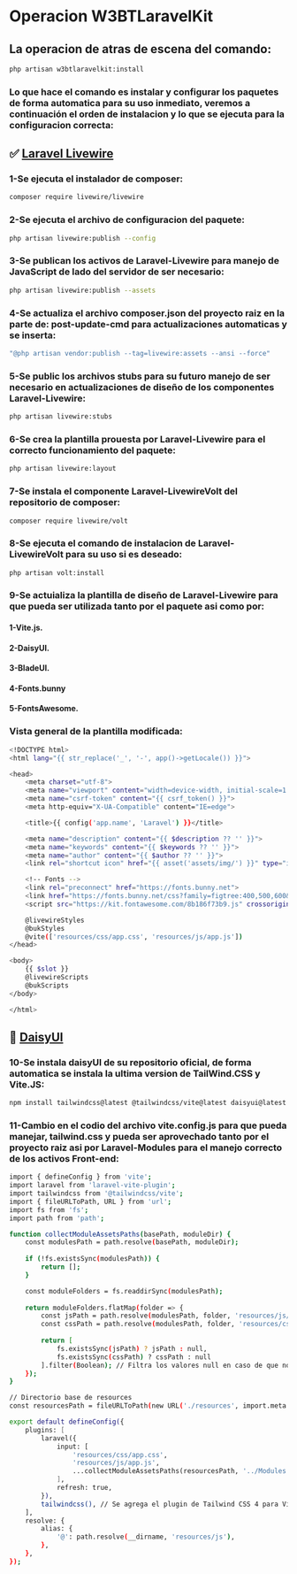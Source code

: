 # Operacion **W3BTLaravelKit**

## La operacion de atras de escena del comando:
```sh
php artisan w3btlaravelkit:install
```
### Lo que hace el comando es instalar y configurar los paquetes de forma automatica para su uso inmediato, veremos a continuación el orden de instalacion y lo que se ejecuta para la configuracion correcta:

## ✅ [Laravel Livewire](https://livewire.laravel.com)

### 1-Se ejecuta el instalador de composer:
```bash
composer require livewire/livewire
```
### 2-Se ejecuta el archivo de configuracion del paquete:
```bash
php artisan livewire:publish --config
```
### 3-Se publican los activos de **Laravel-Livewire** para manejo de **JavaScript** de lado del servidor de ser necesario:
```bash
php artisan livewire:publish --assets
```
### 4-Se actualiza el archivo **composer.json** del proyecto raiz en la parte de: **post-update-cmd** para actualizaciones automaticas y se inserta:
```bash
"@php artisan vendor:publish --tag=livewire:assets --ansi --force"
```
### 5-Se public los archivos stubs para su futuro manejo de ser necesario en actualizaciones de diseño de los componentes **Laravel-Livewire**:
```bash
php artisan livewire:stubs
```
### 6-Se crea la plantilla prouesta por **Laravel-Livewire** para el correcto funcionamiento del paquete:
```bash
php artisan livewire:layout
```
### 7-Se instala el componente **Laravel-LivewireVolt** del repositorio de composer:
```bash
composer require livewire/volt
```
### 8-Se ejecuta el comando de instalacion de **Laravel-LivewireVolt** para su uso si es deseado:
```bash
php artisan volt:install
```
### 9-Se actuializa la plantilla de diseño de **Laravel-Livewire** para que pueda ser utilizada tanto por el paquete asi como por:
#### 1-Vite.js.
#### 2-DaisyUI.
#### 3-BladeUI.
#### 4-Fonts.bunny
#### 5-FontsAwesome.
### Vista general de la plantilla modificada:
```bash
<!DOCTYPE html>
<html lang="{{ str_replace('_', '-', app()->getLocale()) }}">

<head>
    <meta charset="utf-8">
    <meta name="viewport" content="width=device-width, initial-scale=1.0">
    <meta name="csrf-token" content="{{ csrf_token() }}">
    <meta http-equiv="X-UA-Compatible" content="IE=edge">

    <title>{{ config('app.name', 'Laravel') }}</title>

    <meta name="description" content="{{ $description ?? '' }}">
    <meta name="keywords" content="{{ $keywords ?? '' }}">
    <meta name="author" content="{{ $author ?? '' }}">
    <link rel="shortcut icon" href="{{ asset('assets/img/') }}" type="image/x-icon">

    <!-- Fonts -->
    <link rel="preconnect" href="https://fonts.bunny.net">
    <link href="https://fonts.bunny.net/css?family=figtree:400,500,600&display=swap" rel="stylesheet" />
    <script src="https://kit.fontawesome.com/8b186f73b9.js" crossorigin="anonymous"></script>

    @livewireStyles
    @bukStyles
    @vite(['resources/css/app.css', 'resources/js/app.js'])
</head>

<body>
    {{ $slot }}
    @livewireScripts
    @bukScripts
</body>

</html>
```
## 🎨 [DaisyUI](https://daisyui.com)
### 10-Se instala **daisyUI** de su repositorio oficial, de forma automatica se instala la ultima version de **TailWind.CSS** y **Vite.JS**:
```bash
npm install tailwindcss@latest @tailwindcss/vite@latest daisyui@latest
```
### 11-Cambio en el codio del archivo **vite.config.js** para que pueda manejar, **tailwind.css** y pueda ser aprovechado tanto por el proyecto raiz asi por **Laravel-Modules** para el manejo correcto de los activos **Front-end**:
```bash
import { defineConfig } from 'vite';
import laravel from 'laravel-vite-plugin';
import tailwindcss from '@tailwindcss/vite';
import { fileURLToPath, URL } from 'url';
import fs from 'fs';
import path from 'path';

function collectModuleAssetsPaths(basePath, moduleDir) {
    const modulesPath = path.resolve(basePath, moduleDir);
    
    if (!fs.existsSync(modulesPath)) {
        return [];
    }

    const moduleFolders = fs.readdirSync(modulesPath);
    
    return moduleFolders.flatMap(folder => {
        const jsPath = path.resolve(modulesPath, folder, 'resources/js/app.js');
        const cssPath = path.resolve(modulesPath, folder, 'resources/css/app.css');
        
        return [
            fs.existsSync(jsPath) ? jsPath : null,
            fs.existsSync(cssPath) ? cssPath : null
        ].filter(Boolean); // Filtra los valores null en caso de que no existan archivos
    });
}

// Directorio base de resources
const resourcesPath = fileURLToPath(new URL('./resources', import.meta.url));

export default defineConfig({
    plugins: [
        laravel({
            input: [
                'resources/css/app.css',
                'resources/js/app.js',
                ...collectModuleAssetsPaths(resourcesPath, '../Modules')
            ],
            refresh: true,
        }),
        tailwindcss(), // Se agrega el plugin de Tailwind CSS 4 para Vite
    ],
    resolve: {
        alias: {
            '@': path.resolve(__dirname, 'resources/js'),
        },
    },
});
```